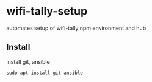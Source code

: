 # wifi-tally-setup
automates setup of wifi-tally npm environment and hub

## Install
install git, ansible
```
sudo apt install git ansible
```


